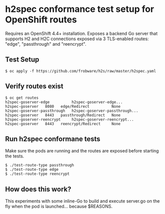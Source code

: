 # h2spec conformance test setup for OpenShift routes

Requires an OpenShift 4.4+ installation. Exposes a backend Go server
that supports H2 and H2C connections exposed via 3 TLS-enabled routes:
"edge", "passthrough" and "reencrypt".

## Test Setup

    $ oc apply -f https://github.com/frobware/h2s/raw/master/h2spec.yaml

## Verify routes exist

    $ oc get routes
    h2spec-goserver-edge          h2spec-goserver-edge...                 h2spec-goserver   8080   edge/Redirect          None
    h2spec-goserver-passthrough   h2spec-goserver-passthrough...          h2spec-goserver   8443   passthrough/Redirect   None
    h2spec-goserver-reencrypt     h2spec-goserver-reencrypt...            h2spec-goserver   8443   reencrypt/Redirect     None

## Run h2spec conformane tests

Make sure the pods are running and the routes are exposed before
starting the tests.
	
    $ ./test-route-type passthrough
    $ ./test-route-type edge
    $ ./test-route-type reencrypt

## How does this work?

This experiments with some inline-Go to build and execute server.go on
the fly when the pod is launched... because $REASONS.
